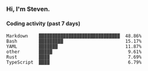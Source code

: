 ### Hi, I'm Steven.

#### Coding activity (past 7 days)
```
Markdown    ▓▓▓▓▓▓▓▓▓▓▓▓▓▓▓▓▓▓▓▓▓▓▓▓▓▓▓▓▓▓  48.86%
Bash        ▓▓▓▓▓▓▓▓▓                       15.17%
YAML        ▓▓▓▓▓▓▓                         11.87%
other       ▓▓▓▓▓                            9.61%
Rust        ▓▓▓▓                             7.69%
TypeScript  ▓▓▓▓                             6.79%
```
